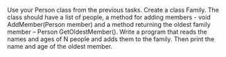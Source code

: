 Use your Person class from the previous tasks. Create a class Family. The class should have a list of people, a method for adding members - void AddMember(Person member) and a method returning the oldest family member – Person GetOldestMember(). Write a program that reads the names and ages of N people and adds them to the family. Then print the name and age of the oldest member.
